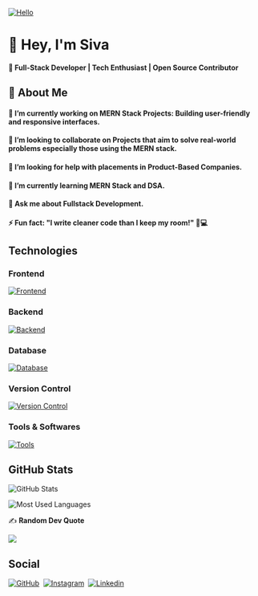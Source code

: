 [![Hello](assets/hello.gif)](https://github.com/sivaprakasam-07)

# 👋 Hey, I'm Siva

#### 🚀 Full-Stack Developer | Tech Enthusiast | Open Source Contributor

## 🧐 About Me

#### 🔭 I’m currently working on MERN Stack Projects: Building user-friendly and responsive interfaces.
#### 👯 I’m looking to collaborate on Projects that aim to solve real-world problems especially those using the MERN stack.
#### 🤝 I’m looking for help with placements in Product-Based Companies.
#### 🌱 I’m currently learning MERN Stack and DSA.
#### 💬 Ask me about Fullstack Development.
#### ⚡ Fun fact: "I write cleaner code than I keep my room!" 🧹💻

## Technologies

### Frontend

[![Frontend](https://skillicons.dev/icons?i=js,html,css,tailwind,react,redux,bootstrap)](https://github.com/sivaprakasam-07)

### Backend

[![Backend](https://skillicons.dev/icons?i=nodejs,express,py)](https://github.com/sivaprakasam-07)

### Database

[![Database](https://skillicons.dev/icons?i=mongo,mysql,firebase)](https://github.com/sivaprakasam-07)

### Version Control

[![Version Control](https://skillicons.dev/icons?i=git,github)](https://github.com/sivaprakasam-07)

### Tools & Softwares

[![Tools](https://skillicons.dev/icons?i=vscode,figma,postman)](https://github.com/sivaprakasam-07)

## GitHub Stats

![GitHub Stats](https://github-readme-stats.vercel.app/api?username=sivaprakasam-07&theme=dark&hide_border=false&include_all_commits=true&count_private=true)

![Most Used Languages](https://github-readme-stats.vercel.app/api/top-langs/?username=sivaprakasam-07&theme=dark&hide_border=false&include_all_commits=true&count_private=true&layout=compact)

✍️ **Random Dev Quote**

![](https://quotes-github-readme.vercel.app/api?type=horizontal&theme=tokyonight)

## Social

[![GitHub](https://skillicons.dev/icons?i=github)](https://github.com/sivaprakasam-07)‎ ‎ 
[![Instagram](https://skillicons.dev/icons?i=instagram)](https://instagram.com/siva_sr_46)‎ ‎ 
[![Linkedin](https://skillicons.dev/icons?i=linkedin)](https://www.linkedin.com/in/sivaprakasam-coder)‎

